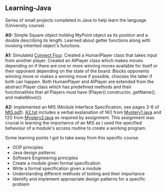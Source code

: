 ## Learning-Java
Series of small projects completed in Java to help learn the language (University course).

**A0:** Simple Square object holding MyPoint object as its position and a double describing its length. Learned about getter functions along with invoking inherited object's functions.

**A1:** Simulated [Connect Four](https://en.wikipedia.org/wiki/Connect_Four). Created a HumanPlayer class that takes input from another player. Created an AIPlayer class which makes moves depending on if there are one or more winning moves available for itself or their opponent depending on the state of the board. Blocks opponents winning move or makes a winning move if possible, chooses the latter if both can happen. Both HumanPlayer and AIPlayer are extended from the abstract Player class which has predefined methods and their functionalities that all Players must have (Player() constructor, getName(), and makeMove()).

**A2:** Implemented an MIS (Module Interface Specification, see pages 3-6 of [MIS.pdf](https://github.com/FarzanAli/Learning-Java/blob/main/A2/MIS.pdf)). [A2.txt](https://github.com/FarzanAli/Learning-Java/blob/main/A2/A2.txt) includes a verbal explanation of f4() from [Mystery1.java](https://github.com/FarzanAli/Learning-Java/blob/main/A2/Mystery1.java) and f2() from [Mystery2.java](https://github.com/FarzanAli/Learning-Java/blob/main/A2/Mystery1.java) as required by assignment. This assignment was crucial in learning the importance of an MIS as I used the specified behaviour of a module's access routine to create a working program.

Some learning points I got to take away from this specific course:
- OOP principles
- Java design patterns
- Software Engineering principles
- Create a module given formal specification
- Write a formal specification given a module
- Understanding different methods of testing and their importance
- Identify and implement appropriate design patterns for a specific problem
